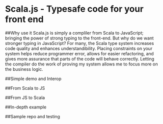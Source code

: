 # Scala.js - Typesafe code for your front end

##Why use it
Scala.js is simply a compliler from Scala to JavaScript; bringing the power of strong typing to the front-end.  But why do we want stronger typing in JavaScript?  For many, the Scala type system increases code quality and enhances understandibility.  Placing constraints on your system helps reduce programmer error, allows for easier refactoring, and gives more assurance that parts of the code will behave correctly.  Letting the compiler do the work of proving my system allows me to focus more on the business logic.  



##Simple demo and Interop



##From Scala to JS

##From JS to Scala

##In-depth example

##Sample repo and testing
